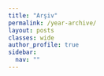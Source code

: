 ```yaml
---
title: "Arşiv"
permalink: /year-archive/
layout: posts
classes: wide
author_profile: true
sidebar:
  nav: ""
---
```


